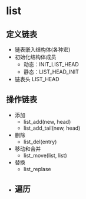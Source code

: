 # list

## 定义链表
- 链表嵌入结构体(各种宏)
- 初始化结构体成员
    - 动态：INIT_LIST_HEAD
    - 静态：LIST_HEAD_INIT
- 链表头 LIST_HEAD

## 操作链表
- 添加
    - list_add(new, head)
    - list_add_tail(new, head)
- 删除
    - list_del(entry)
- 移动和合并
    - list_move(list, list)
- 替换
    - list_replase
- 遍历
    - 